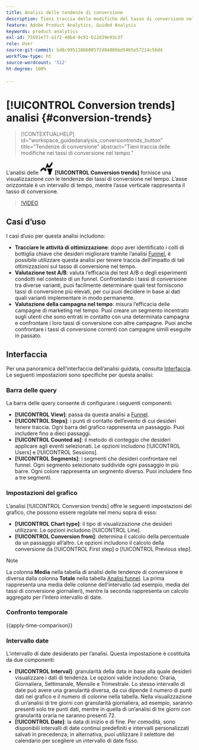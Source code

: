 ```yaml
---
title: Analisi delle tendenze di conversione
description: Tieni traccia delle modifiche del tasso di conversione nel tempo.
feature: Adobe Product Analytics, Guided Analysis
keywords: product analytics
exl-id: 75501e77-a172-48b4-9c91-b12d39e93c37
role: User
source-git-commit: bd8c9951386608572d84006bd5465e57214c56d4
workflow-type: ht
source-wordcount: '512'
ht-degree: 100%

---
```


# [!UICONTROL Conversion trends] analisi {#conversion-trends}

<!-- markdownlint-disable MD034 -->

>[!CONTEXTUALHELP]
>id="workspace_guidedanalysis_conversiontrends_button"
>title="Tendenze di conversione"
>abstract="Tieni traccia delle modifiche nei tassi di conversione nel tempo."

<!-- markdownlint-enable MD034 -->


L’analisi delle ![tendenze di conversione](/help/assets/icons/ConversionTrends.svg) **[!UICONTROL Conversion trends]** fornisce una visualizzazione con le tendenze dei tassi di conversione nel tempo. L’asse orizzontale è un intervallo di tempo, mentre l’asse verticale rappresenta il tasso di conversione.


>[!VIDEO](https://video.tv.adobe.com/v/3423488/?quality=12&learn=on&captions=ita)


## Casi d’uso

I casi d’uso per questa analisi includono:

* **Tracciare le attività di ottimizzazione**: dopo aver identificato i colli di bottiglia chiave che desideri migliorare tramite l’analisi [Funnel](funnel.md), è possibile utilizzare questa analisi per tenere traccia dell’impatto di tali ottimizzazioni sul tasso di conversione nel tempo.
* **Valutazione test A/B**: valuta l’efficacia dei test A/B o degli esperimenti condotti nel contesto di un funnel. Confrontando i tassi di conversione tra diverse varianti, puoi facilmente determinare quali test forniscono tassi di conversione più elevati, per cui puoi decidere in base ai dati quali varianti implementare in modo permanente.
* **Valutazione della campagna nel tempo**: misura l’efficacia delle campagne di marketing nel tempo. Puoi creare un segmento incentrato sugli utenti che sono entrati in contatto con una determinata campagna e confrontare i loro tassi di conversione con altre campagne. Puoi anche confrontare i tassi di conversione correnti con campagne simili eseguite in passato.

## Interfaccia

Per una panoramica dell’interfaccia dell’analisi guidata, consulta [Interfaccia](../overview.md#interface). Le seguenti impostazioni sono specifiche per questa analisi:

### Barra delle query

La barra delle query consente di configurare i seguenti componenti:

* **[!UICONTROL View]**: passa da questa analisi a [Funnel](funnel.md).
* **[!UICONTROL Steps]**: i punti di contatto dell’evento di cui desideri tenere traccia. Ogni barra del grafico rappresenta un passaggio. Puoi includere fino a dieci passaggi.
* **[!UICONTROL Counted as]**: il metodo di conteggio che desideri applicare agli eventi selezionati. Le opzioni includono [!UICONTROL Users] e [!UICONTROL Sessions].
* **[!UICONTROL Segments]**: i segmenti che desideri confrontare nel funnel. Ogni segmento selezionato suddivide ogni passaggio in più barre. Ogni colore rappresenta un segmento diverso. Puoi includere fino a tre segmenti.

### Impostazioni del grafico

L’analisi [!UICONTROL Conversion trends] offre le seguenti impostazioni del grafico, che possono essere regolate nel menu sopra di esso:

* **[!UICONTROL Chart type]**: il tipo di visualizzazione che desideri utilizzare. Le opzioni includono [!UICONTROL Line].
* **[!UICONTROL Conversion from]**: determina il calcolo della percentuale da un passaggio all’altro. Le opzioni includono il calcolo della conversione da [!UICONTROL First step] o [!UICONTROL Previous step].

>[!NOTE]
>
>La colonna **Media** nella tabella di analisi delle tendenze di conversione è diversa dalla colonna **Totale** nella tabella [Analisi funnel](funnel.md). La prima rappresenta una media delle colonne dell’intervallo (ad esempio, media dei tassi di conversione giornalieri), mentre la seconda rappresenta un calcolo aggregato per l’intero intervallo di date.

### Confronto temporale

{{apply-time-comparison}}


### Intervallo date

L’intervallo di date desiderato per l’analisi. Questa impostazione è costituita da due componenti:

* **[!UICONTROL Interval]**: granularità della data in base alla quale desideri visualizzare i dati di tendenza. Le opzioni valide includono: Oraria, Giornaliera, Settimanale, Mensile e Trimestrale. Lo stesso intervallo di date può avere una granularità diversa, da cui dipende il numero di punti dati nel grafico e il numero di colonne nella tabella. Nella visualizzazione di un’analisi di tre giorni con granularità giornaliera, ad esempio, saranno presenti solo tre punti dati, mentre in quella di un’analisi di tre giorni con granularità oraria ne saranno presenti 72.
* **[!UICONTROL Date]**: la data di inizio e di fine. Per comodità, sono disponibili intervalli di date continui predefiniti e intervalli personalizzati salvati in precedenza; in alternativa, puoi utilizzare il selettore del calendario per scegliere un intervallo di date fisso.

<!--
## Example

See below for an example of the analysis.

![Conversion trends time compare](../assets/conversion-trends-compare.png)

-->
